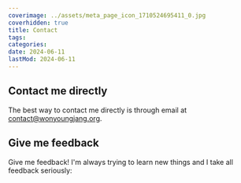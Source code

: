 ```yaml
---
coverimage: ../assets/meta_page_icon_1710524695411_0.jpg
coverhidden: true
title: Contact
tags:
categories:
date: 2024-06-11
lastMod: 2024-06-11
---
```

## Contact me directly

The best way to contact me directly is through email at [contact@wonyoungjang.org](mailto:contact@wonyoungjang.org).

## Give me feedback

Give me feedback! I'm always trying to learn new things and I take all feedback seriously:
